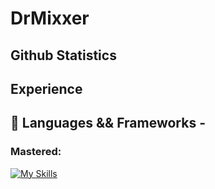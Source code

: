 # DrMixxer


## Github Statistics 

## Experience 

## 💸 Languages && Frameworks - 

### Mastered:
[![My Skills](https://skillicons.dev/icons?i=angular,bash,cassandra,css,coffeescript,flask,git,js,maven,mongodb,nodejs,powershell,py,pytorch,react,tailwind,ts)](https://skillicons.dev)


